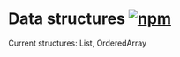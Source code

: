 # Data structures [![npm](https://img.shields.io/npm/v/simple-structures.svg)](https://www.npmjs.com/package/simple-structures)

Current structures: List, OrderedArray